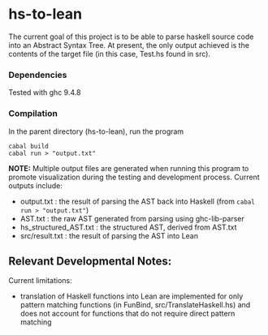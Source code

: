 # hs-to-lean

The current goal of this project is to be able to parse haskell source code into an Abstract Syntax Tree. At present, the only output achieved is the contents of the target file (in this case, Test.hs found in src).

### Dependencies

Tested with ghc 9.4.8

### Compilation

In the parent directory (hs-to-lean), run the program 
```
cabal build
cabal run > "output.txt"
```

**NOTE:** Multiple output files are generated when running this program to promote visualization during the testing and development process. Current outputs include:
* output.txt : the result of parsing the AST back into Haskell (from `cabal run > "output.txt"`)
* AST.txt : the raw AST generated from parsing using ghc-lib-parser 
* hs_structured_AST.txt : the structured AST, derived from AST.txt 
* src/result.txt : the result of parsing the AST into Lean

## Relevant Developmental Notes:

Current limitations:
* translation of Haskell functions into Lean are implemented for only pattern matching functions (in FunBind, src/TranslateHaskell.hs) and does not account for functions that do not require direct pattern matching
